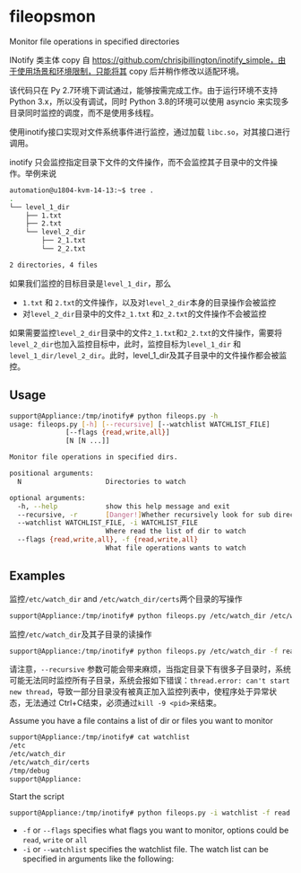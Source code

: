 # fileopsmon
Monitor file operations in specified directories

INotify 类主体 copy 自 https://github.com/chrisjbillington/inotify_simple，由于使用场景和环境限制，只能将其 copy 后并稍作修改以适配环境。

该代码只在 Py 2.7环境下调试通过，能够按需完成工作。由于运行环境不支持 Python 3.x，所以没有调试，同时 Python 3.8的环境可以使用 asyncio 来实现多目录同时监控的调度，而不是使用多线程。

使用inotify接口实现对文件系统事件进行监控，通过加载 `libc.so`，对其接口进行调用。

inotify 只会监控指定目录下文件的文件操作，而不会监控其子目录中的文件操作。举例来说
```sh
automation@u1804-kvm-14-13:~$ tree .
.
└── level_1_dir
    ├── 1.txt
    ├── 2.txt
    └── level_2_dir
        ├── 2_1.txt
        └── 2_2.txt

2 directories, 4 files
```

如果我们监控的目标目录是`level_1_dir`，那么
- `1.txt` 和 `2.txt`的文件操作，以及对`level_2_dir`本身的目录操作会被监控
- 对`level_2_dir`目录中的文件`2_1.txt` 和`2_2.txt`的文件操作不会被监控

如果需要监控`level_2_dir`目录中的文件`2_1.txt`和`2_2.txt`的文件操作，需要将`level_2_dir`也加入监控目标中，此时，监控目标为`level_1_dir` 和 `level_1_dir/level_2_dir`。此时，level_1_dir及其子目录中的文件操作都会被监控。

## Usage

```sh
support@Appliance:/tmp/inotify# python fileops.py -h
usage: fileops.py [-h] [--recursive] [--watchlist WATCHLIST_FILE]
              [--flags {read,write,all}]
              [N [N ...]]

Monitor file operations in specified dirs.

positional arguments:
  N                     Directories to watch

optional arguments:
  -h, --help            show this help message and exit
  --recursive, -r       [Danger!]Whether recursively look for sub directories
  --watchlist WATCHLIST_FILE, -i WATCHLIST_FILE
                        Where read the list of dir to watch
  --flags {read,write,all}, -f {read,write,all}
                        What file operations wants to watch
```

## Examples

监控`/etc/watch_dir` and `/etc/watch_dir/certs`两个目录的写操作

```sh
support@Appliance:/tmp/inotify# python fileops.py /etc/watch_dir /etc/watch_dir/certs -f write
```

监控`/etc/watch_dir`及其子目录的读操作
```sh
support@Appliance:/tmp/inotify# python fileops.py /etc/watch_dir -f read -r
```

请注意，`--recursive` 参数可能会带来麻烦，当指定目录下有很多子目录时，系统可能无法同时监控所有子目录，系统会报如下错误：`thread.error: can't start new thread`，导致一部分目录没有被真正加入监控列表中，使程序处于异常状态，无法通过 Ctrl+C结束，必须通过`kill -9 <pid>`来结束。


Assume you have a file contains a list of dir or files you want to monitor
```sh
support@Appliance:/tmp/inotify# cat watchlist
/etc
/etc/watch_dir
/etc/watch_dir/certs
/tmp/debug
support@Appliance:
```

Start the script
```sh
support@Appliance:/tmp/inotify# python fileops.py -i watchlist -f read
```
- `-f` or `--flags` specifies what flags you want to monitor, options could be `read`, `write` or `all`
- `-i` or `--watchlist` specifies the watchlist file. The watch list can be specified in arguments like the following:

